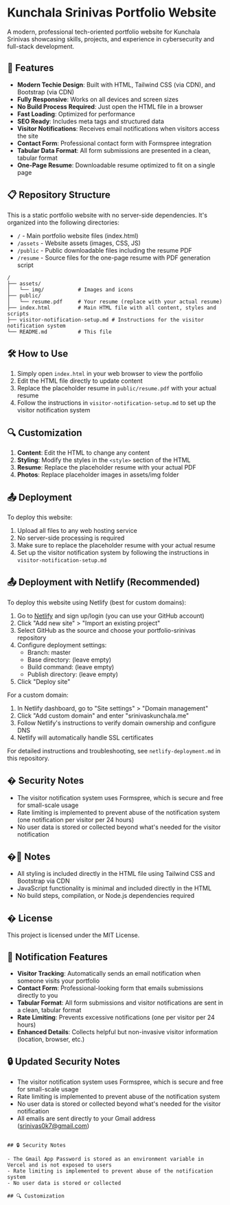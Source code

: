# Kunchala Srinivas Portfolio Website

A modern, professional tech-oriented portfolio website for Kunchala Srinivas showcasing skills, projects, and experience in cybersecurity and full-stack development.

## 🚀 Features

- **Modern Techie Design**: Built with HTML, Tailwind CSS (via CDN), and Bootstrap (via CDN)
- **Fully Responsive**: Works on all devices and screen sizes
- **No Build Process Required**: Just open the HTML file in a browser
- **Fast Loading**: Optimized for performance
- **SEO Ready**: Includes meta tags and structured data
- **Visitor Notifications**: Receives email notifications when visitors access the site
- **Contact Form**: Professional contact form with Formspree integration
- **Tabular Data Format**: All form submissions are presented in a clean, tabular format
- **One-Page Resume**: Downloadable resume optimized to fit on a single page

## 📋 Repository Structure

This is a static portfolio website with no server-side dependencies. It's organized into the following directories:

- `/` - Main portfolio website files (index.html)
- `/assets` - Website assets (images, CSS, JS)
- `/public` - Public downloadable files including the resume PDF
- `/resume` - Source files for the one-page resume with PDF generation script

```
/
├── assets/
│   └── img/           # Images and icons
├── public/
│   └── resume.pdf     # Your resume (replace with your actual resume)
├── index.html         # Main HTML file with all content, styles and scripts
├── visitor-notification-setup.md # Instructions for the visitor notification system
└── README.md          # This file
```

## 🛠️ How to Use

1. Simply open `index.html` in your web browser to view the portfolio
2. Edit the HTML file directly to update content
3. Replace the placeholder resume in `public/resume.pdf` with your actual resume
4. Follow the instructions in `visitor-notification-setup.md` to set up the visitor notification system

## 🔍 Customization

1. **Content**: Edit the HTML to change any content
2. **Styling**: Modify the styles in the `<style>` section of the HTML
3. **Resume**: Replace the placeholder resume with your actual PDF
4. **Photos**: Replace placeholder images in assets/img folder

## 📤 Deployment

To deploy this website:

1. Upload all files to any web hosting service
2. No server-side processing is required
3. Make sure to replace the placeholder resume with your actual resume
4. Set up the visitor notification system by following the instructions in `visitor-notification-setup.md`

## 📤 Deployment with Netlify (Recommended)

To deploy this website using Netlify (best for custom domains):

1. Go to [Netlify](https://app.netlify.com/) and sign up/login (you can use your GitHub account)
2. Click "Add new site" > "Import an existing project"
3. Select GitHub as the source and choose your portfolio-srinivas repository
4. Configure deployment settings:
   - Branch: master
   - Base directory: (leave empty)
   - Build command: (leave empty)
   - Publish directory: (leave empty)
5. Click "Deploy site"

For a custom domain:
1. In Netlify dashboard, go to "Site settings" > "Domain management"
2. Click "Add custom domain" and enter "srinivaskunchala.me"
3. Follow Netlify's instructions to verify domain ownership and configure DNS
4. Netlify will automatically handle SSL certificates

For detailed instructions and troubleshooting, see `netlify-deployment.md` in this repository.

## � Security Notes

- The visitor notification system uses Formspree, which is secure and free for small-scale usage
- Rate limiting is implemented to prevent abuse of the notification system (one notification per visitor per 24 hours)
- No user data is stored or collected beyond what's needed for the visitor notification

## �📝 Notes

- All styling is included directly in the HTML file using Tailwind CSS and Bootstrap via CDN
- JavaScript functionality is minimal and included directly in the HTML
- No build steps, compilation, or Node.js dependencies required

## � License

This project is licensed under the MIT License.

## 🔔 Notification Features

- **Visitor Tracking**: Automatically sends an email notification when someone visits your portfolio
- **Contact Form**: Professional-looking form that emails submissions directly to you
- **Tabular Format**: All form submissions and visitor notifications are sent in a clean, tabular format
- **Rate Limiting**: Prevents excessive notifications (one per visitor per 24 hours)
- **Enhanced Details**: Collects helpful but non-invasive visitor information (location, browser, etc.)

## 🔒 Updated Security Notes

- The visitor notification system uses Formspree, which is secure and free for small-scale usage
- Rate limiting is implemented to prevent abuse of the notification system
- No user data is stored or collected beyond what's needed for the visitor notification
- All emails are sent directly to your Gmail address (srinivas0k7@gmail.com)
```

## 🔒 Security Notes

- The Gmail App Password is stored as an environment variable in Vercel and is not exposed to users
- Rate limiting is implemented to prevent abuse of the notification system
- No user data is stored or collected

## 🔍 Customization


